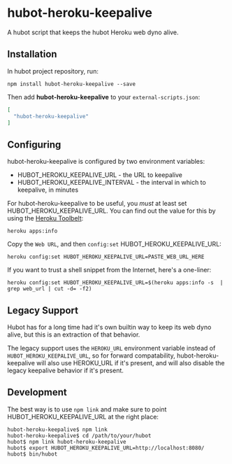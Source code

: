 # hubot-heroku-keepalive

A hubot script that keeps the hubot Heroku web dyno alive.

## Installation

In hubot project repository, run:

`npm install hubot-heroku-keepalive --save`

Then add **hubot-heroku-keepalive** to your `external-scripts.json`:

```json
[
  "hubot-heroku-keepalive"
]
```

## Configuring

hubot-heroku-keepalive is configured by two environment variables:

* HUBOT_HEROKU_KEEPALIVE_URL - the URL to keepalive
* HUBOT_HEROKU_KEEPALIVE_INTERVAL - the interval in which to keepalive, in minutes

For hubot-heroku-keepalive to be useful, you *must* at least set
HUBOT_HEROKU_KEEPALIVE_URL. You can find out the value for this by using the
[Heroku Toolbelt](https://toolbelt.heroku.com/):

```
heroku apps:info
```

Copy the `Web URL`, and then `config:set` HUBOT_HEROKU_KEEPALIVE_URL:

```
heroku config:set HUBOT_HEROKU_KEEPALIVE_URL=PASTE_WEB_URL_HERE
```

If you want to trust a shell snippet from the Internet, here's a one-liner:

```
heroku config:set HUBOT_HEROKU_KEEPALIVE_URL=$(heroku apps:info -s  | grep web_url | cut -d= -f2)
```

## Legacy Support

Hubot has for a long time had it's own builtin way to keep its web dyno alive,
but this is an extraction of that behavior.

The legacy support uses the `HEROKU_URL` environment variable instead of
`HUBOT_HEROKU_KEEPALIVE_URL`, so for forward compatability,
hubot-heroku-keepalive will also use HEROKU_URL if it's present, and will
also disable the legacy keepalive behavior if it's present.

## Development

The best way is to use `npm link` and make sure to point HUBOT_HEROKU_KEEPALIVE_URL at the right place:

```
hubot-heroku-keepalive$ npm link
hubot-heroku-keepalive$ cd /path/to/your/hubot
hubot$ npm link hubot-heroku-keepalive
hubot$ export HUBOT_HEROKU_KEEPALIVE_URL=http://localhost:8080/
hubot$ bin/hubot
